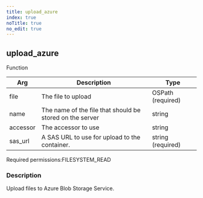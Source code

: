 ```yaml
---
title: upload_azure
index: true
noTitle: true
no_edit: true
---
```




<div class="vql_item"></div>


## upload_azure
<span class='vql_type label label-warning pull-right page-header'>Function</span>



<div class="vqlargs"></div>

Arg | Description | Type
----|-------------|-----
file|The file to upload|OSPath (required)
name|The name of the file that should be stored on the server|string
accessor|The accessor to use|string
sas_url|A SAS URL to use for upload to the container.|string (required)

<span class="permission_list vql_type">Required permissions:</span><span class="permission_list linkcolour label label-important">FILESYSTEM_READ</span>

### Description

Upload files to Azure Blob Storage Service.

